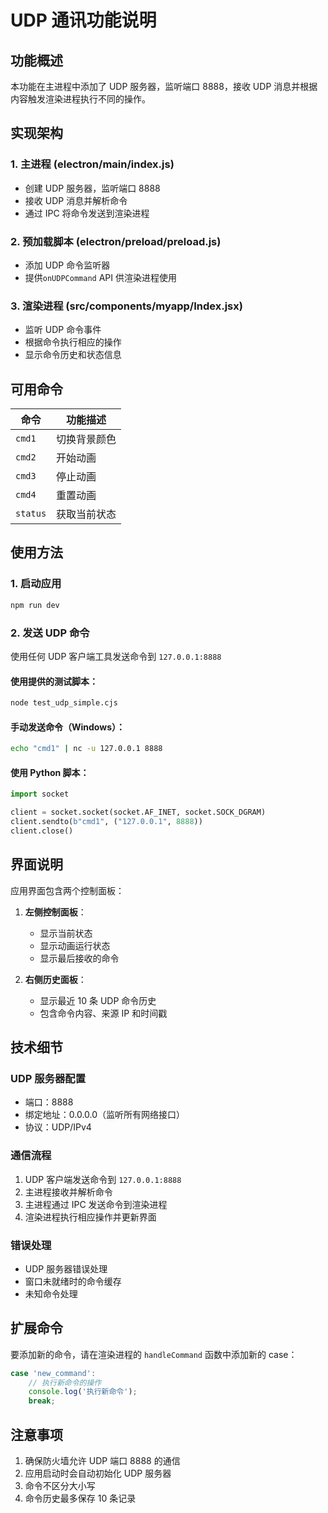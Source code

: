 # UDP 通讯功能说明

## 功能概述

本功能在主进程中添加了 UDP 服务器，监听端口 8888，接收 UDP 消息并根据内容触发渲染进程执行不同的操作。

## 实现架构

### 1. 主进程 (electron/main/index.js)

- 创建 UDP 服务器，监听端口 8888
- 接收 UDP 消息并解析命令
- 通过 IPC 将命令发送到渲染进程

### 2. 预加载脚本 (electron/preload/preload.js)

- 添加 UDP 命令监听器
- 提供`onUDPCommand` API 供渲染进程使用

### 3. 渲染进程 (src/components/myapp/Index.jsx)

- 监听 UDP 命令事件
- 根据命令执行相应的操作
- 显示命令历史和状态信息

## 可用命令

| 命令     | 功能描述     |
| -------- | ------------ |
| `cmd1`   | 切换背景颜色 |
| `cmd2`   | 开始动画     |
| `cmd3`   | 停止动画     |
| `cmd4`   | 重置动画     |
| `status` | 获取当前状态 |

## 使用方法

### 1. 启动应用

```bash
npm run dev
```

### 2. 发送 UDP 命令

使用任何 UDP 客户端工具发送命令到 `127.0.0.1:8888`

#### 使用提供的测试脚本：

```bash
node test_udp_simple.cjs
```

#### 手动发送命令（Windows）：

```bash
echo "cmd1" | nc -u 127.0.0.1 8888
```

#### 使用 Python 脚本：

```python
import socket

client = socket.socket(socket.AF_INET, socket.SOCK_DGRAM)
client.sendto(b"cmd1", ("127.0.0.1", 8888))
client.close()
```

## 界面说明

应用界面包含两个控制面板：

1. **左侧控制面板**：

   - 显示当前状态
   - 显示动画运行状态
   - 显示最后接收的命令

2. **右侧历史面板**：
   - 显示最近 10 条 UDP 命令历史
   - 包含命令内容、来源 IP 和时间戳

## 技术细节

### UDP 服务器配置

- 端口：8888
- 绑定地址：0.0.0.0（监听所有网络接口）
- 协议：UDP/IPv4

### 通信流程

1. UDP 客户端发送命令到 `127.0.0.1:8888`
2. 主进程接收并解析命令
3. 主进程通过 IPC 发送命令到渲染进程
4. 渲染进程执行相应操作并更新界面

### 错误处理

- UDP 服务器错误处理
- 窗口未就绪时的命令缓存
- 未知命令处理

## 扩展命令

要添加新的命令，请在渲染进程的 `handleCommand` 函数中添加新的 case：

```javascript
case 'new_command':
    // 执行新命令的操作
    console.log('执行新命令');
    break;
```

## 注意事项

1. 确保防火墙允许 UDP 端口 8888 的通信
2. 应用启动时会自动初始化 UDP 服务器
3. 命令不区分大小写
4. 命令历史最多保存 10 条记录
